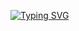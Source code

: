 [![Typing SVG](https://readme-typing-svg.demolab.com?font=Fira+Code&weight=600&pause=1000&center=true&width=435&lines=Hi!+i'm+a+Web+Developed)](https://git.io/typing-svg)
